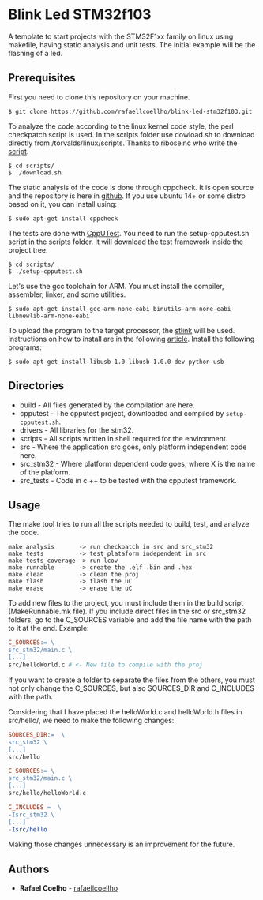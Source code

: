 # Blink Led STM32f103

A template to start projects with the STM32F1xx family on linux using makefile,
having static analysis and unit tests. The initial example will be the flashing
of a led.

## Prerequisites

First you need to clone this repository on your machine.

```
$ git clone https://github.com/rafaellcoellho/blink-led-stm32f103.git
```

To analyze the code according to the linux kernel code style, the perl
checkpatch script is used. In the scripts folder use dowload.sh to download
directly from /torvalds/linux/scripts. Thanks to riboseinc who write the [script](https://github.com/riboseinc/checkpatch).

```
$ cd scripts/
$ ./download.sh
```

The static analysis of the code is done through cppcheck. It is open source and
the repository is here in [github](https://github.com/danmar/cppcheck). If you
use ubuntu 14+ or some distro based on it, you can install using:

```
$ sudo apt-get install cppcheck
```

The tests are done with [CppUTest](https://github.com/cpputest/cpputest). You
need to run the setup-cpputest.sh script in the scripts folder. It will
download the test framework inside the project tree.

```
$ cd scripts/
$ ./setup-cpputest.sh
```
Let's use the gcc toolchain for ARM. You must install the compiler, assembler,
linker, and some utilities.

```
$ sudo apt-get install gcc-arm-none-eabi binutils-arm-none-eabi libnewlib-arm-none-eabi
```

To upload the program to the target processor, the
[stlink](https://github.com/texane/stlink) will be used. Instructions on how to
install are in the following [article](https://github.com/texane/stlink/blob/master/doc/compiling.md).
Install the following programs:

```
$ sudo apt-get install libusb-1.0 libusb-1.0.0-dev python-usb
```

## Directories

- build - All files generated by the compilation are here.
- cpputest - The cpputest project, downloaded and compiled by
`setup-cpputest.sh`.
- drivers - All libraries for the stm32.
- scripts - All scripts written in shell required for the environment.
- src - Where the application src goes, only platform independent code here.
- src_stm32 - Where platform dependent code goes, where X is the name of the
platform.
- src_tests - Code in c ++ to be tested with the cpputest framework.

## Usage

The make tool tries to run all the scripts needed to build, test, and analyze
the code.

```
make analysis       -> run checkpatch in src and src_stm32
make tests          -> test plataform independent in src
make tests_coverage -> run lcov
make runnable       -> create the .elf .bin and .hex
make clean          -> clean the proj
make flash          -> flash the uC
make erase          -> erase the uC
```

To add new files to the project, you must include them in the build script
(MakeRunnable.mk file). If you include direct files in the src or src_stm32
folders, go to the C_SOURCES variable and add the file name with the path to
it at the end. Example:

```makefile
C_SOURCES:= \
src_stm32/main.c \
[...]
src/helloWorld.c # <- New file to compile with the proj
```

If you want to create a folder to separate the files from the others, you must
not only change the C_SOURCES, but also SOURCES_DIR and C_INCLUDES with the
path.

Considering that I have placed the helloWorld.c and helloWorld.h files in
src/hello/, we need to make the following changes:

```makefile
SOURCES_DIR:=  \
src_stm32 \
[...]
src/hello
```

```makefile
C_SOURCES:= \
src_stm32/main.c \
[...]
src/hello/helloWorld.c
```

```makefile
C_INCLUDES =  \
-Isrc_stm32 \
[...]
-Isrc/hello
```

Making those changes unnecessary is an improvement for the future.

## Authors

* **Rafael Coelho** - [rafaellcoellho](https://github.com/rafaellcoellho)

